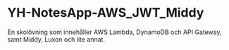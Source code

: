 ﻿# YH-NotesApp-AWS_JWT_Middy

En skolövning som innehåller AWS Lambda, DynamoDB och API Gateway, samt Middy, Luxon och lite annat.
